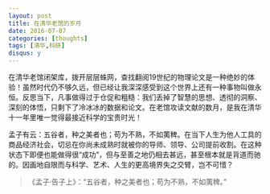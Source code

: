 ```yaml
---
layout: post
title: 在清华老馆的岁月
date: 2016-07-07
categories: [thoughts]
tags: [清华,科研]
disqus: y
---
```


在清华老馆闭架库，拨开层层蛛网，查找翻阅19世纪的物理论文是一种绝妙的体验！虽然时代仍不够久远，但已经让我深深感受到这个世界上还有一种事物叫做永恒。反思当下，凡事做得过于仓促和粗糙：我们丢掉了智慧的思想、透彻的洞察、深刻的体悟，只剩下了冷冰冰的数据和论文。在老馆攻读文献的数月，是我在清华十一年里唯一觉得最接近科学的宝贵时光！

孟子有云：五谷者，种之美者也；苟为不熟，不如荑稗。在当下人生为他人工具的商品经济社会，切忌在你尚未成熟时就被你的导师、领导、公司提前收割。在这种状态下即便也能做得很“成功”，但与至善之地仍相去甚远，甚至根本就是背道而驰的。因画地自限而与科学、艺术、人生的更高境界失之交臂，岂不可惜？

> 《孟子·告子上》：“五谷者，种之美者也；苟为不熟，不如荑稗。”
